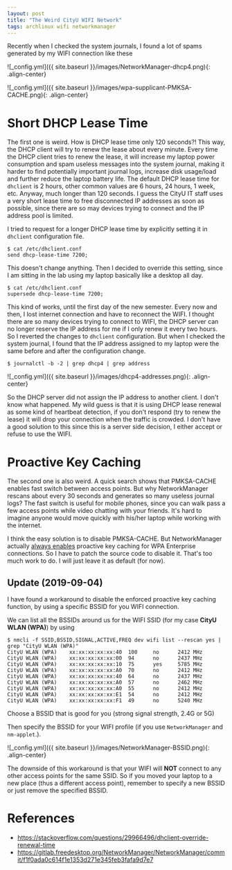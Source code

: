 ```yaml
---
layout: post
title: "The Weird CityU WIFI Network"
tags: archlinux wifi networkmanager
---
```


Recently when I checked the system journals, I found a lot of spams generated by my WIFI connection like these

![_config.yml]({{ site.baseurl }}/images/NetworkManager-dhcp4.png){: .align-center}

![_config.yml]({{ site.baseurl }}/images/wpa-supplicant-PMKSA-CACHE.png){: .align-center}

# Short DHCP Lease Time
The first one is weird. How is DHCP lease time only 120 seconds?! This way, the DHCP client will try to renew the lease about every minute. Every time the DHCP client tries to renew the lease, it will increase my laptop power consumption and spam useless messages into the system journal, making it harder to find potentially important journal logs, increase disk usage/load and further reduce the laptop battery life. The default DHCP lease time for `dhclient` is 2 hours, other common values are  6 hours, 24 hours, 1 week, etc. Anyway, much longer than 120 seconds. I guess the CityU IT staff uses a very short lease time to free disconnected IP addresses as soon as possible, since there are so may devices trying to connect and the IP address pool is limited.

I tried to request for a longer DHCP lease time by explicitly setting it in `dhclient` configuration file.

```shell
$ cat /etc/dhclient.conf
send dhcp-lease-time 7200;
```

This doesn't change anything. Then I decided to override this setting, since I am sitting in the lab using my laptop basically like a desktop all day.

```shell
$ cat /etc/dhclient.conf
supersede dhcp-lease-time 7200;
```

This kind of works, until the first day of the new semester. Every now and then, I lost internet connection and have to reconnect the WIFI. I thought there are so many devices trying to connect to WIFI, the DHCP server can no longer reserve the IP address for me if I only renew it every two hours. So I reverted the changes to `dhclient` configuration. But when I checked the system journal, I found that the IP address assigned to my laptop were the same before and after the configuration change.

```shell
$ journalctl -b -2 | grep dhcp4 | grep address
```

![_config.yml]({{ site.baseurl }}/images/dhcp4-addresses.png){: .align-center}

So the DHCP server did not assign the IP address to another client. I don't know what happened. My wild guess is that it is using DHCP lease renewal as some kind of heartbeat detection, if you don't respond (try to renew the lease) it will drop your connection when the traffic is crowded. I don't have a good solution to this since this is a server side decision, I either accept or refuse to use the WIFI.

# Proactive Key Caching

The second one is also weird. A quick search shows that PMKSA-CACHE enables fast switch between access points. But why NetworkManager rescans about every 30 seconds and generates so many useless journal logs? The fast switch is useful for mobile phones, since you can walk pass a few access points while video chatting with your friends. It's hard to imagine anyone would move quickly with his/her laptop while working with the internet.

I think the easy solution is to disable PMKSA-CACHE. But NetworkManager actually [always enables](https://gitlab.freedesktop.org/NetworkManager/NetworkManager/commit/f1f0ada0c614f1e1353d271e345feb3fafa9d7e7) proactive key caching for WPA Enterprise connections. So I have to patch the source code to disable it. That's too much work to do. I will just leave it as default (for now).

## Update (2019-09-04)

I have found a workaround to disable the enforced proactive key caching function, by using a specific BSSID for you WIFI connection.

We can list all the BSSIDs around us for the WIFI SSID (for my case **CityU WLAN (WPA)**) by using

```shell
$ nmcli -f SSID,BSSID,SIGNAL,ACTIVE,FREQ dev wifi list --rescan yes | grep "CityU WLAN (WPA)"
CityU WLAN (WPA)    xx:xx:xx:xx:xx:40  100     no      2412 MHz
CityU WLAN (WPA)    xx:xx:xx:xx:xx:00  94      no      2437 MHz
CityU WLAN (WPA)    xx:xx:xx:xx:xx:10  75      yes     5785 MHz
CityU WLAN (WPA)    xx:xx:xx:xx:xx:A0  70      no      2412 MHz
CityU WLAN (WPA)    xx:xx:xx:xx:xx:40  64      no      2437 MHz
CityU WLAN (WPA)    xx:xx:xx:xx:xx:A0  57      no      2462 MHz
CityU WLAN (WPA)    xx:xx:xx:xx:xx:A0  55      no      2412 MHz
CityU WLAN (WPA)    xx:xx:xx:xx:xx:E1  54      no      2412 MHz
CityU WLAN (WPA)    xx:xx:xx:xx:xx:F1  49      no      5240 MHz
```

Choose a BSSID that is good for you (strong signal strength, 2.4G or 5G)

Then specify the BSSID for your WIFI profile (if you use `NetworkManager` and `nm-applet`.).

![_config.yml]({{ site.baseurl }}/images/NetworkManager-BSSID.png){: .align-center}

The downside of this workaround is that your WIFI will **NOT** connect to any other access points for the same SSID. So if you moved your laptop to a new place (thus a different access point), remember to specify a new BSSID or just remove the specified BSSID.

# References
- <https://stackoverflow.com/questions/29966496/dhclient-override-renewal-time>
- <https://gitlab.freedesktop.org/NetworkManager/NetworkManager/commit/f1f0ada0c614f1e1353d271e345feb3fafa9d7e7>